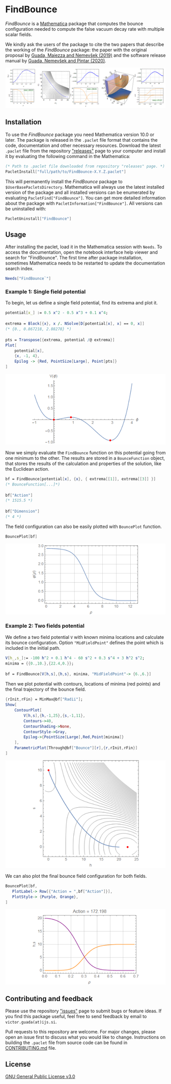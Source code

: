 # FindBounce

_FindBounce_ is a [Mathematica](http://www.wolfram.com/mathematica/) package
that computes the bounce configuration needed to compute the false vacuum decay rate with multiple scalar fields.  

We kindly ask the users of the package to cite the two papers that describe the working of the _FindBounce_ package:
the paper with the original proposal by [Guada, Maiezza and Nemevšek (2019)](https://arxiv.org/abs/1803.02227)
and the software release manual by [Guada, Nemevšek and Pintar (2020)](https://arxiv.org/abs/2002.xxxxx).

![example1](Images/ExamplesBounces.png)

## Installation

To use the _FindBounce_ package you need Mathematica version 10.0 or later.
The package is released in the `.paclet` file format that contains the code, documentation and other necessary resources.
Download the latest `.paclet` file from the repository ["releases"](https://github.com/vguada/FindBounce/releases) page
to your computer and install it by evaluating the following command in the Mathematica:

```mathematica
(* Path to .paclet file downloaded from repository "releases" page. *)
PacletInstall["full/path/to/FindBounce-X.Y.Z.paclet"]
```

This will permanently install the _FindBounce_ package to `$UserBasePacletsDirectory`.
Mathematica will always use the latest installed version of the package and all installed versions
can be enumerated by evaluating `PacletFind["FindBounce"]`.
You can get more detailed information about the package with `PacletInformation["FindBounce"]`.
All versions can be uninstalled with:

```mathematica
PacletUninstall["FindBounce"]
```

## Usage

After installing the paclet, load it in the Mathematica session with `Needs`.
To access the documentation, open the notebook interface help viewer and search for "FindBounce".
The first time after package installation, sometimes Mathematica needs to
be restarted to update the documentation search index.

```mathematica
Needs["FindBounce`"]
```

### Example 1: Single field potential

To begin, let us define a single field potential, find its extrema and plot it.

```mathematica
potential[x_] := 0.5 x^2 - 0.5 x^3 + 0.1 x^4;

extrema = Block[{x}, x /. NSolve[D[potential[x], x] == 0, x]]
(* {0., 0.867218, 2.88278} *)

pts = Transpose[{extrema, potential /@ extrema}]
Plot[
    potential[x],
    {x, -1, 4},
    Epilog -> {Red, PointSize[Large], Point[pts]}
]
 ```

![usage1.1](Images/UsageExample_1-1.png)

Now we simply evaluate the `FindBounce` function on this potential going from one minimum to the other.
The results are stored in a `BounceFunction` object, that stores the results of the calculation
and properties of the solution, like the Euclidean action.

 ```mathematica
bf = FindBounce[potential[x], {x}, { extrema[[1]], extrema[[3]] }]
(* BounceFunction[...]*)

bf["Action"]
(* 1515.5 *)

bf["Dimension"]
(* 4 *)
 ```

The field configuration can also be easily plotted with `BouncePlot` function.

 ```mathematica
BouncePlot[bf]
```

![usage1.2](Images/UsageExample_1-2.png )

### Example 2: Two fields potential

We define a two field potential `V` with known minima locations and
calculate its bounce configuration. Option `"MidFieldPoint"` defines
the point which is included in the initial path.

```mathematica
V[h_,s_]:= -100 h^2 + 0.1 h^4 - 60 s^2 + 0.3 s^4 + 3 h^2 s^2;
minima = {{0.,10.},{22.4,0.}};

bf = FindBounce[V[h,s],{h,s}, minima, "MidFieldPoint"-> {6.,6.}]
 ```

Then we plot potential with contours, locations of minima (red points) and
the final trajectory of the bounce field.

```mathematica
{rInit,rFin} = MinMax@bf["Radii"];
Show[
    ContourPlot[
        V[h,s],{h,-1,25},{s,-1,11},
        Contours->40,
        ContourShading->None,
        ContourStyle->Gray,
        Epilog->{PointSize[Large],Red,Point[minima]}
    ],
    ParametricPlot[Through@bf["Bounce"][r],{r,rInit,rFin}]
]
```

![usage2.1](Images/UsageExample_2-1.png )

We can also plot the final bounce field configuration for both fields.

 ```mathematica
BouncePlot[bf,
    PlotLabel-> Row[{"Action = ",bf["Action"]}],
    PlotStyle-> {Purple, Orange},
]
 ```

![usage2.2](Images/UsageExample_2-2.png )

## Contributing and feedback

Please use the repository ["issues"](https://github.com/vguada/FindBounces/issues) page to submit bugs or feature ideas.
If you find this package useful, feel free to send feedback by email to `victor.guada(at)ijs.si`.

Pull requests to this repository are welcome.
For major changes, please open an issue first to discuss what you would like to change.
Instructions on building the `.paclet` file from source code can be found in [CONTRIBUTING.md]( CONTRIBUTING.md ) file.

## License

[GNU General Public License v3.0](https://choosealicense.com/licenses/gpl-3.0/)
